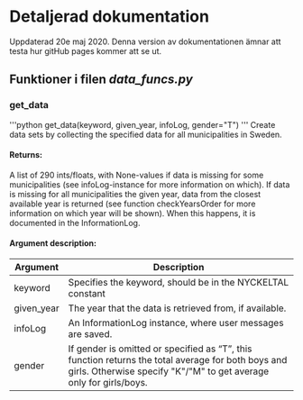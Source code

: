 # Detaljerad dokumentation
Uppdaterad 20e maj 2020.
Denna version av dokumentationen ämnar att testa hur gitHub pages kommer att se ut.

## Funktioner i filen *data_funcs.py*

### get_data
'''python
get_data(keyword, given_year, infoLog, gender="T")
'''
Create data sets by collecting the specified data for all municipalities in Sweden.
#### Returns:
A list of 290 ints/floats, with None-values if data is missing for some municipalities (see infoLog-instance for more information on which).
If data is missing for all municipalities the given year, data from the closest available year is returned (see function checkYearsOrder for more information on which year will be shown). When this happens, it is documented in the InformationLog.
#### Argument description:
Argument | Description
-------- | -----------
keyword | Specifies the keyword, should be in the NYCKELTAL constant
given_year | The year that the data is retrieved from, if available.
infoLog | An InformationLog instance, where user messages are saved.
gender | If gender is omitted or specified as “T”, this function returns the total average for both boys and girls. Otherwise specify "K"/"M" to get average only for girls/boys.
